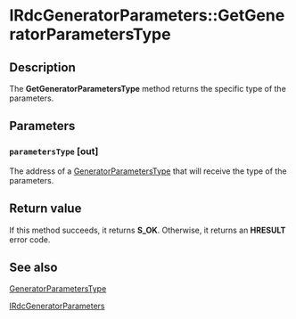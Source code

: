 # IRdcGeneratorParameters::GetGeneratorParametersType

## Description

The
**GetGeneratorParametersType**
method returns the specific type of the parameters.

## Parameters

### `parametersType` [out]

The address of a [GeneratorParametersType](https://learn.microsoft.com/windows/win32/api/msrdc/ne-msrdc-generatorparameterstype) that will receive the type of the parameters.

## Return value

If this method succeeds, it returns **S_OK**. Otherwise, it returns an **HRESULT** error code.

## See also

[GeneratorParametersType](https://learn.microsoft.com/windows/win32/api/msrdc/ne-msrdc-generatorparameterstype)

[IRdcGeneratorParameters](https://learn.microsoft.com/previous-versions/windows/desktop/api/msrdc/nn-msrdc-irdcgeneratorparameters)